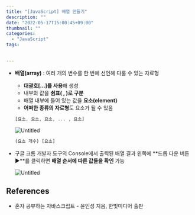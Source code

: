 ```yaml
---
title: "[JavaScript] 배열 만들기"
description: ""
date: "2022-05-17T15:00:45+09:00"
thumbnail: ""
categories:
  - "JavaScript"
tags:
 

---
```

<!--more-->

- **배열(array)** : 여러 개의 변수를 한 번에 선언해 다룰 수 있는 자료형
    - **대괄호[…]를 사용**해 생성
    - 내부의 값을 **쉼표( , )로 구분**
    - 배열 내부에 들어 있는 값을 **요소(element)**
    - **어떠한 종류의 자료형**도 요소가 될 수 있음
    
    ```jsx
    [요소, 요소, 요소, ... , 요소]
    ```
    
    ![Untitled](/images/lang_javascript/study/JavaScript_배열_만들기/Untitled.png)
    
    ```jsx
    (요소 개수) [요소]
    ```
    

- 구글 크롬 개발자 도구의 Console에서 출력된 배열 결과 왼쪽에 **드롭 다운 버튼 ▶**를 클릭하면 **배열 순서에 따른 값들을 확인** 가능
    
    ![Untitled](/images/lang_javascript/study/JavaScript_배열_만들기/Untitled%201.png)
    

## References

- 혼자 공부하는 자바스크립트 - 윤인성 지음, 한빛미디어 출판